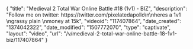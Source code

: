 {
    "title": "Medieval 2 Total War Online Battle #18 (1v1) - BIZ",
    "description": "Follow me on twitter: https:\/\/twitter.com\/pixelatedapollo\n\nheres a 1v1 \ngrassy plain \nmoney at 15k",
    "videoid": "117407864",
    "date_created": "1374042322",
    "date_modified": "1507772070",
    "type": "captivate",
    "layout": "video",
    "url": "\/v\/medieval-2-total-war-online-battle-18-1v1-biz\/117407864"
}